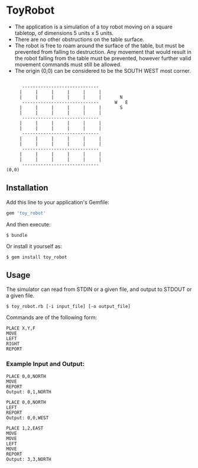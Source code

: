 # ToyRobot

- The application is a simulation of a toy robot moving on a square tabletop, of dimensions 5 units x 5 units.
- There are no other obstructions on the table surface.
- The robot is free to roam around the surface of the table, but must be prevented from falling to destruction.
  Any movement that would result in the robot falling from the table must be prevented, however further valid movement
  commands must still be allowed.
- The origin (0,0) can be considered to be the SOUTH WEST most corner.

```

      -----------------------------
     |     |     |     |     |     |
     |     |     |     |     |     |       N
      -----------------------------      W   E
     |     |     |     |     |     |       S
     |     |     |     |     |     |
      -----------------------------
     |     |     |     |     |     |
     |     |     |     |     |     |
      -----------------------------
     |     |     |     |     |     |
     |     |     |     |     |     |
      -----------------------------
     |     |     |     |     |     |
     |     |     |     |     |     |
      -----------------------------
(0,0)

```


## Installation

Add this line to your application's Gemfile:

```ruby
gem 'toy_robot'
```

And then execute:

    $ bundle

Or install it yourself as:

    $ gem install toy_robot

## Usage
The simulator can read from STDIN or a given file, and output to STDOUT or a given file.

    $ toy_robot.rb [-i input_file] [-o output_file]

Commands are of the following form:

```
PLACE X,Y,F
MOVE
LEFT
RIGHT
REPORT
```


### Example Input and Output:
```
PLACE 0,0,NORTH
MOVE
REPORT
Output: 0,1,NORTH
```

```
PLACE 0,0,NORTH
LEFT
REPORT
Output: 0,0,WEST
```

```
PLACE 1,2,EAST
MOVE
MOVE
LEFT
MOVE
REPORT
Output: 3,3,NORTH
```